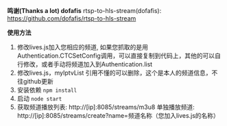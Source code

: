 **鸣谢(Thanks a lot) dofafis**
rtsp-to-hls-stream(dofafis): https://github.com/dofafis/rtsp-to-hls-stream

**使用方法**
  1. 修改lives.js加入您相应的频道, 如果您抓取的是用Authentication.CTCSetConfig调用，可以直接复制到代码上，其他的可以自行修改，或者手动将频道加入到Authentication.list
  2. 修改lives.js，myIptvList 引用不懂的可以删除，这个是本人的频道信息，不往github更新
  3. 安装依赖 ```npm install```
  4. 启动 ```node start```
  5. 获取频道播放列表: http://[ip]:8085/streams/m3u8
     单独播放频道: http://[ip]:8085/streams/create?name=频道名称（您加入lives.js的名称）
